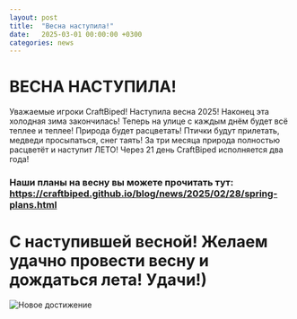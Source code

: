 ```yaml
---
layout: post
title:  "Весна наступила!"
date:   2025-03-01 00:00:00 +0300
categories: news
---
```

# ВЕСНА НАСТУПИЛА!
Уважаемые игроки CraftBiped! Наступила весна 2025! Наконец эта холодная зима закончилась!
Теперь на улице с каждым днём будет всё теплее и теплее! Природа будет расцветать! Птички будут прилетать, медведи просыпаться, снег таять! За три месяца природа полностью расцветёт и наступит ЛЕТО! 
Через 21 день CraftBiped исполняется два года!
### Наши планы на весну вы можете прочитать тут: <https://craftbiped.github.io/blog/news/2025/02/28/spring-plans.html>
# С наступившей весной! Желаем удачно провести весну и дождаться лета! Удачи!)
![Новое достижение](https://github.com/user-attachments/assets/751f154f-1a45-4331-aef4-2bfffdce1987)

